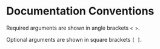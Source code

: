 # Documentation Conventions

Required arguments are shown in angle brackets `< >`.

Optional arguments are shown in square brackets `[ ]`.
